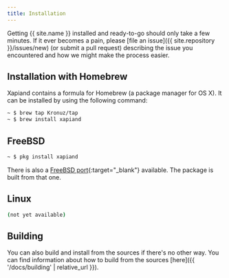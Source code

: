 ```yaml
---
title: Installation
---
```


Getting {{ site.name }} installed and ready-to-go should only take a few minutes.
If it ever becomes a pain, please [file an issue]({{ site.repository }}/issues/new)
(or submit a pull request) describing the issue you encountered and how
we might make the process easier.


## Installation with Homebrew

Xapiand contains a formula for Homebrew (a package manager for OS X). It can
be installed by using the following command:

```sh
~ $ brew tap Kronuz/tap
~ $ brew install xapiand
```


## FreeBSD

```sh
~ $ pkg install xapiand
```

There is also a [FreeBSD port](https://github.com/Kronuz/Xapiand/blob/master/contrib/freebsd/xapiand.shar){:target="_blank"} available. The package is built from that one.


## Linux

```sh
(not yet available)
```


## Building

You can also build and install from the sources if there's no other way. You can
find information about how to build from the sources [here]({{ '/docs/building' | relative_url }}).
